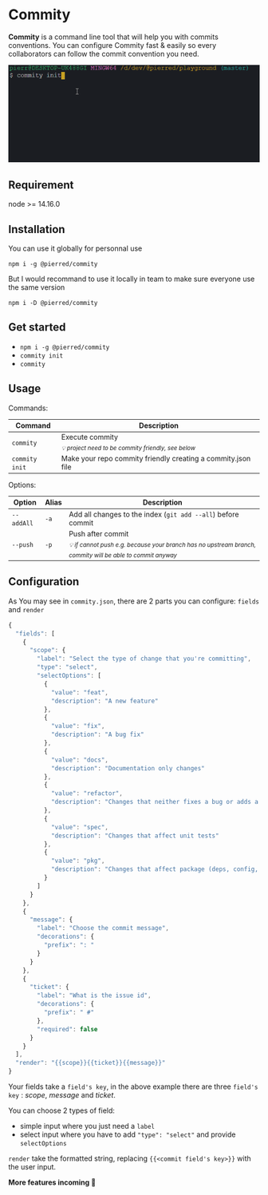 # Commity

**Commity** is a command line tool that will help you with commits conventions.
You can configure Commity fast & easily so every collaborators can follow the commit convention you need.

<img src="./commity.gif" width="681" alt="usage screenshot">

## Requirement

node >= 14.16.0

## Installation

You can use it globally for personnal use

    npm i -g @pierred/commity

But I would recommand to use it locally in team to make sure everyone use the same version

    npm i -D @pierred/commity

## Get started

+ `npm i -g @pierred/commity`
+ `commity init`
+ `commity`

## Usage

Commands:

| Command | Description |
| -- | -- |
| `commity` | Execute commity <br> *<sub>:bulb: project need to be commity friendly, see below</sub>* |
| `commity init` | Make your repo commity friendly creating a commity.json file |

Options:

| Option | Alias | Description |
| -- | -- | -- |
| `--addAll` | `-a` | Add all changes to the index (`git add --all`) before commit |
| `--push` | `-p` | Push after commit <br> *<sub>:bulb: if cannot push e.g. because your branch has no upstream branch, commity will be able to commit anyway</sub>* |

## Configuration
As You may see in `commity.json`, there are 2 parts you can configure: `fields` and `render`

```js
{
  "fields": [
    {
      "scope": {
        "label": "Select the type of change that you're committing",
        "type": "select",
        "selectOptions": [
          {
            "value": "feat",
            "description": "A new feature"
          },
          {
            "value": "fix",
            "description": "A bug fix"
          },
          {
            "value": "docs",
            "description": "Documentation only changes"
          },
          {
            "value": "refactor",
            "description": "Changes that neither fixes a bug or adds a feature"
          },
          {
            "value": "spec",
            "description": "Changes that affect unit tests"
          },
          {
            "value": "pkg",
            "description": "Changes that affect package (deps, config, readme...)"
          }
        ]
      }
    },
    {
      "message": {
        "label": "Choose the commit message",
        "decorations": {
          "prefix": ": "
        }
      }
    },
    {
      "ticket": {
        "label": "What is the issue id",
        "decorations": {
          "prefix": " #"
        },
        "required": false
      }
    }
  ],
  "render": "{{scope}}{{ticket}}{{message}}"
}
```

Your fields take a `field's key`, in the above example there are three `field's key` : *scope*, *message* and *ticket*.

You can choose 2 types of field:
- simple input where you just need a `label`
- select input where you have to add `"type": "select"` and provide `selectOptions`

`render` take the formatted string, replacing `{{<commit field's key>}}` with the user input.

**More features incoming :tada:**
